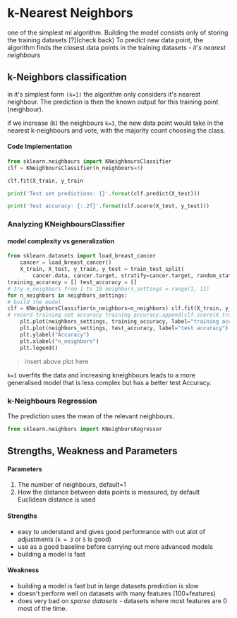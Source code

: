 # k-Nearest Neighbors
one of the simplest ml algorithm. Building the model consists only of storing
the training datasets [?](check back)
To predict new data point, the algorithm finds the closest data points in the training datasets - _it's nearest neighbours_
## k-Neighbors classification
in it's simplest form `(k=1)` the algorithm only considers it's nearest neighbour. The prediction is then the known output for this training point (neighbour).

if we increase (k) the neighbours `k=3`, the new data point would take in the nearest k-neighbours and vote, with the majority count choosing the class.

#### Code Implementation

``` python
from sklearn.neighbours import KNeighboursClassifier
clf = KNeighboursClassifier(n_neighbours=3)

clf.fit(X_train, y_train

print('Test set predictions: {}'.format(clf.predict(X_test)))

print('Test accuracy: {:.2f}'.format(clf.score(X_test, y_test)))
```

### Analyzing KNeighboursClassifier
#### model complexity vs generalization

``` python
from sklearn.datasets import load_breast_cancer
    cancer = load_breast_cancer()
    X_train, X_test, y_train, y_test = train_test_split(
        cancer.data, cancer.target, stratify=cancer.target, random_state=66)
training_accuracy = [] test_accuracy = []
# try n_neighbors from 1 to 10 neighbors_settings = range(1, 11)
for n_neighbors in neighbors_settings:
# build the model
clf = KNeighborsClassifier(n_neighbors=n_neighbors) clf.fit(X_train, y_train)
# record training set accuracy training_accuracy.append(clf.score(X_train, y_train)) # record generalization accuracy test_accuracy.append(clf.score(X_test, y_test))
    plt.plot(neighbors_settings, training_accuracy, label="training accuracy")
    plt.plot(neighbors_settings, test_accuracy, label="test accuracy")
    plt.ylabel("Accuracy")
    plt.xlabel("n_neighbors")
    plt.legend()
```

> insert above plot here

`k=1` overfits the data and increasing kneighbours leads to a more generalised model that is less complex but has a better test Accuracy.

### k-Neighbours Regression
The prediction uses the mean of the relevant neighbours.

``` python
from sklearn.neighbors import KNeighborsRegressor
```

## Strengths, Weakness and Parameters
#### Parameters
1. The number of neighbours, default=1
1. How the distance between data points is measured, by default Euclidean distance is used

#### Strengths
- easy to understand and gives good performance with out alot of adjustments (`k = 3` or `5` is good)
- use as a good baseline before carrying out more advanced models
- building a model is fast

#### Weakness
- building a model is fast but in large datasets prediction is slow
- doesn't perform well on datasets with many features (100+features)
- does very bad on _sparse datasets_ - datasets where most features are 0 most of the time.
